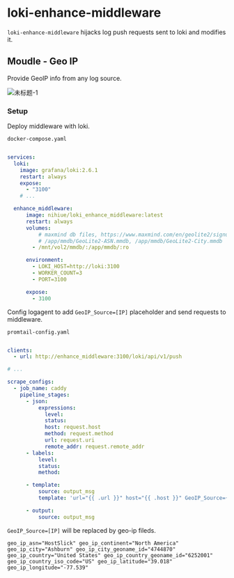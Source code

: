 # loki-enhance-middleware

`loki-enhance-middleware` hijacks log push requests sent to loki and modifies it.

## Moudle - Geo IP

Provide GeoIP info from any log source.

![未标题-1](https://user-images.githubusercontent.com/5763301/188595103-5719c66c-b94b-40ec-ad49-9e4cf66f07b8.png)

### Setup

Deploy middleware with loki.

`docker-compose.yaml`
```yaml

services:
  loki:
    image: grafana/loki:2.6.1
    restart: always
    expose:
      - "3100"
    # ...

  enhance_middleware:
      image: nihiue/loki_enhance_middleware:latest
      restart: always
      volumes:
          # maxmind db files, https://www.maxmind.com/en/geolite2/signup
          # /app/mmdb/GeoLite2-ASN.mmdb, /app/mmdb/GeoLite2-City.mmdb
        - /mnt/vol2/mmdb/:/app/mmdb/:ro

      environment:
        - LOKI_HOST=http://loki:3100
        - WORKER_COUNT=3
        - PORT=3100

      expose:
        - 3100
```

Config logagent to add `GeoIP_Source=[IP]` placeholder and send requests to middleware.

`promtail-config.yaml`
```yaml

clients:
  - url: http://enhance_middleware:3100/loki/api/v1/push

# ...

scrape_configs:
  - job_name: caddy
    pipeline_stages:
      - json:
          expressions:
            level:
            status:
            host: request.host
            method: request.method
            url: request.uri
            remote_addr: request.remote_addr
      - labels:
          level:
          status:
          method:

      - template:
          source: output_msg
          template: 'url="{{ .url }}" host="{{ .host }}" GeoIP_Source={{.remote_addr }}'

      - output:
          source: output_msg
```

`GeoIP_Source=[IP]` will be replaced by geo-ip fileds.

```
geo_ip_asn="HostSlick" geo_ip_continent="North America" geo_ip_city="Ashburn" geo_ip_city_geoname_id="4744870" geo_ip_country="United States" geo_ip_country_geoname_id="6252001" geo_ip_country_iso_code="US" geo_ip_latitude="39.018" geo_ip_longitude="-77.539"

```
